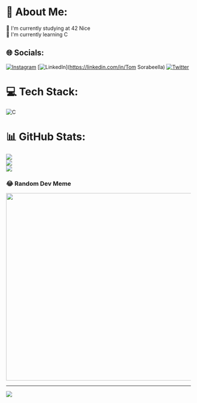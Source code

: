 # 💫 About Me:
🔭 I'm currently studying at 42 Nice<br>🌱 I'm currently learning C


## 🌐 Socials:
[![Instagram](https://img.shields.io/badge/Instagram-%23E4405F.svg?logo=Instagram&logoColor=white)](https://instagram.com/azrouud) [![LinkedIn](https://img.shields.io/badge/LinkedIn-%230077B5.svg?logo=linkedin&logoColor=white)](https://linkedin.com/in/Tom Sorabeella) [![Twitter](https://img.shields.io/badge/Twitter-%231DA1F2.svg?logo=Twitter&logoColor=white)](https://twitter.com/A_Azrod_FR) 

# 💻 Tech Stack:
![C](https://img.shields.io/badge/c-%2300599C.svg?style=for-the-badge&logo=c&logoColor=white)
# 📊 GitHub Stats:
![](https://github-readme-stats.vercel.app/api?username=azrod42&theme=tokyonight&hide_border=false&include_all_commits=false&count_private=false)<br/>
![](https://github-readme-streak-stats.herokuapp.com/?user=azrod42&theme=tokyonight&hide_border=false)<br/>
![](https://github-readme-stats.vercel.app/api/top-langs/?username=azrod42&theme=tokyonight&hide_border=false&include_all_commits=false&count_private=false&layout=compact)

### 😂 Random Dev Meme
<img src="https://random-memer.herokuapp.com/" width="512px"/>

---
[![](https://visitcount.itsvg.in/api?id=azrod42&icon=0&color=0)](https://visitcount.itsvg.in)

